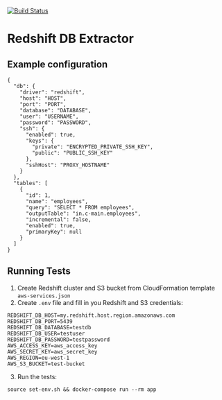 [![Build Status](https://travis-ci.org/keboola/db-extractor-redshift.svg?branch=master)](https://travis-ci.org/keboola/db-extractor-redshift)

# Redshift DB Extractor

## Example configuration

    {
      "db": {
        "driver": "redshift",
        "host": "HOST",
        "port": "PORT",
        "database": "DATABASE",
        "user": "USERNAME",
        "password": "PASSWORD",
        "ssh": {
          "enabled": true,
          "keys": {
            "private": "ENCRYPTED_PRIVATE_SSH_KEY",
            "public": "PUBLIC_SSH_KEY"
          },
          "sshHost": "PROXY_HOSTNAME"
        }
      },
      "tables": [
        {
          "id": 1,
          "name": "employees",
          "query": "SELECT * FROM employees",
          "outputTable": "in.c-main.employees",
          "incremental": false,
          "enabled": true,
          "primaryKey": null
        }
      ]
    }

## Running Tests

1. Create Redshift cluster and S3 bucket from CloudFormation template `aws-services.json`
2. Create `.env` file and fill in you Redshift and S3 credentials:
```
REDSHIFT_DB_HOST=my.redshift.host.region.amazonaws.com
REDSHIFT_DB_PORT=5439
REDSHIFT_DB_DATABASE=testdb
REDSHIFT_DB_USER=testuser
REDSHIFT_DB_PASSWORD=testpassword
AWS_ACCESS_KEY=aws_access_key
AWS_SECRET_KEY=aws_secret_key
AWS_REGION=eu-west-1
AWS_S3_BUCKET=test-bucket
```
3. Run the tests:

```
source set-env.sh && docker-compose run --rm app
```
